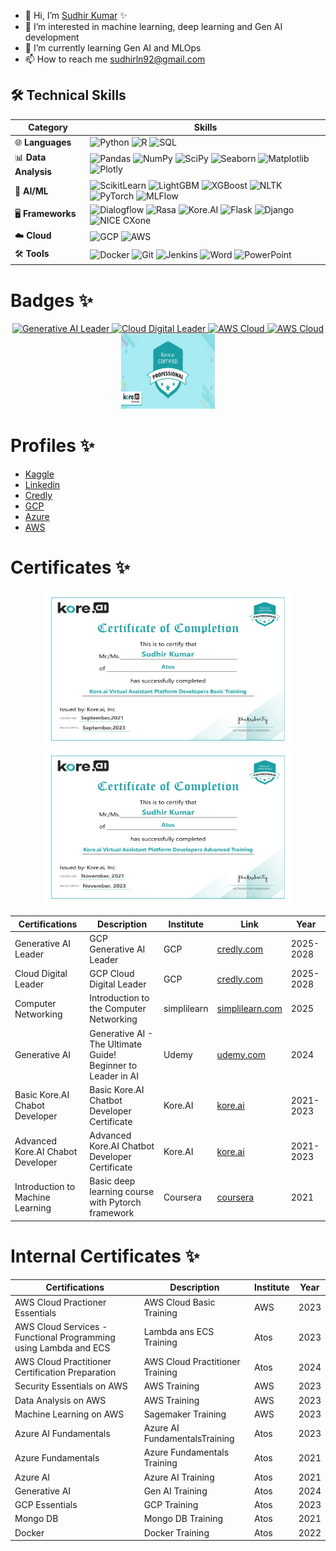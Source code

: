 - 👋 Hi, I’m [Sudhir Kumar](@sudhirln92) ✨
- 👀 I’m interested in machine learning, deep learning and Gen AI development
- 🌱 I’m currently learning Gen AI and MLOps
- 📫 How to reach me sudhirln92@gmail.com

## 🛠️ Technical Skills  

| **Category**  | **Skills**  |
|----------------------|-----------------------------------------------------------------------------------------------------------------------------------------------------------------------|
| 🌐 **Languages**     | ![Python](https://img.shields.io/badge/-Python-3776AB?logo=python&logoColor=white) ![R](https://img.shields.io/badge/-R-276DC3?logo=r&logoColor=white) ![SQL](https://img.shields.io/badge/-SQL-005C84?logo=postgresql&logoColor=white) |
| 📊 **Data Analysis** | ![Pandas](https://img.shields.io/badge/-Pandas-150458?logo=pandas&logoColor=white) ![NumPy](https://img.shields.io/badge/-NumPy-013243?logo=numpy&logoColor=white) ![SciPy](https://img.shields.io/badge/-SciPy-8CAAE6?logo=scipy&logoColor=white) ![Seaborn](https://img.shields.io/badge/-Seaborn-3776AB?logo=python&logoColor=white) ![Matplotlib](https://img.shields.io/badge/-Matplotlib-005C84?logo=python&logoColor=white) ![Plotly](https://img.shields.io/badge/-Plotly-3F4F75?logo=plotly&logoColor=white) |
| 🤖 **AI/ML**         | ![ScikitLearn](https://img.shields.io/badge/-ScikitLearn-F7931E?logo=scikit-learn&logoColor=white) ![LightGBM](https://img.shields.io/badge/-LightGBM-005C5C?logo=python&logoColor=white) ![XGBoost](https://img.shields.io/badge/-XGBoost-AA2020?logo=python&logoColor=white) ![NLTK](https://img.shields.io/badge/-NLTK-000080?logo=python&logoColor=white) ![PyTorch](https://img.shields.io/badge/-PyTorch-EE4C2C?logo=pytorch&logoColor=white) ![MLFlow](https://img.shields.io/badge/-MLFlow-0194E2?logo=python&logoColor=white) |
| 🖥️ **Frameworks**    | ![Dialogflow](https://img.shields.io/badge/-Dialogflow-FF9800?logo=dialogflow&logoColor=white) ![Rasa](https://img.shields.io/badge/-Rasa-5A67D8?logo=rasa&logoColor=white) ![Kore.AI](https://img.shields.io/badge/-Kore.AI-0081CB?logo=artificial-intelligence&logoColor=white) ![Flask](https://img.shields.io/badge/-Flask-000000?logo=flask&logoColor=white) ![Django](https://img.shields.io/badge/-Django-092E20?logo=django&logoColor=white) ![NICE CXone](https://img.shields.io/badge/-NICE%20CXone-0033A0?logo=nice&logoColor=white) |
| ☁️ **Cloud**          | ![GCP](https://img.shields.io/badge/-GCP-4285F4?logo=google-cloud&logoColor=white) ![AWS](https://img.shields.io/badge/-AWS-232F3E?logo=amazon-aws&logoColor=white)|
| 🛠️ **Tools**         | ![Docker](https://img.shields.io/badge/-Docker-2496ED?logo=docker&logoColor=white) ![Git](https://img.shields.io/badge/-Git-F05032?logo=git&logoColor=white) ![Jenkins](https://img.shields.io/badge/-Jenkins-D24939?logo=jenkins&logoColor=white) ![Word](https://img.shields.io/badge/-Word-2B579A?logo=microsoft-word&logoColor=white) ![PowerPoint](https://img.shields.io/badge/-PowerPoint-B7472A?logo=microsoft-powerpoint&logoColor=white) |

# Badges ✨              
<p align="center">
    <a href="https://www.credly.com/badges/19f888ad-4c75-49e3-8f18-e3ae937c9988/public_url" target="_blank">
      <img src="https://images.credly.com/size/340x340/images/ec23e41a-0f32-4a98-9c00-28925621b281/blob"
      alt="Generative AI Leader" width="150" height="130"/>
    </a>
    <a href="https://www.credly.com/badges/0ed74af8-3d45-47e6-bfa5-f35907333f69/public_url" target="_blank">
      <img src="https://images.credly.com/size/340x340/images/44994cda-b5b0-44cb-9a6d-d29b57163073/image.png?raw=true" alt="Cloud Digital Leader" width="150" height="130"/>
    </a>
    <a href="https://www.credly.com/badges/8aa0250d-1e31-4977-9a10-30a58dc249c3/public_url" target="_blank">
      <img src="https://images.credly.com/size/340x340/images/2784d0d8-327c-406f-971e-9f0e15097003/image.png" alt="AWS Cloud" width="150" height="130"/>
    </a>
    <a href="https://www.credly.com/badges/4db50454-b90c-477e-ae50-436b070bfecd/public_url" target="_blank">
      <img src="https://images.credly.com/size/340x340/images/ec621e2a-c8f0-4459-806c-ae11829d372a/image.png" alt="AWS Cloud" width="150" height="130"/>
    </a>
    <img src="https://github.com/sudhirln92/sudhirln92/blob/main/Kore.ai-certified.jpg?raw=true" alt="Kore AI" width="150" height="120"/>
</p>

# Profiles ✨
* [Kaggle](https://www.kaggle.com/sudhirnl7)
* [Linkedin](https://www.linkedin.com/in/sudhirln92/)
* [Credly](https://www.credly.com/users/sudhirln92)
* [GCP](https://www.cloudskillsboost.google/public_profiles/f6562b3c-e66c-4321-bd35-0dcc49af8956)
* [Azure](https://learn.microsoft.com/en-gb/users/sudhirln92)
* [AWS]()

# Certificates ✨

<p align="center">
    <img src="https://github.com/sudhirln92/sudhirln92/blob/main/Kore.AI-Basic-Training-2021.jpg?raw=true" alt="Kore.AI" width="400" height="250"/>
    <img src="https://github.com/sudhirln92/sudhirln92/blob/main/Kore.AI-Adavanced-Training-2021.jpg?raw=true" alt="Kore.AI" width="400" height="250"/>
</p>


| Certifications | Description| Institute | Link | Year|
| ------ | ------ | ------ | ------ | ----- |
| Generative AI Leader | GCP Generative AI Leader | GCP |  [credly.com](https://www.credly.com/badges/19f888ad-4c75-49e3-8f18-e3ae937c9988/public_url)| 2025-2028 |
| Cloud Digital Leader | GCP Cloud Digital Leader | GCP |  [credly.com](https://www.credly.com/badges/0ed74af8-3d45-47e6-bfa5-f35907333f69/public_url)| 2025-2028 |
| Computer Networking| Introduction to the Computer Networking | simplilearn |  [simplilearn.com](https://simpli-web.app.link/e/ooUrOuvVeXb)| 2025 |
| Generative AI  | Generative AI - The Ultimate Guide! Beginner to Leader in AI | Udemy |  [udemy.com](https://www.udemy.com/certificate/UC-1e270d4b-47bd-46c7-b4ab-426ba221de07/)| 2024 |
| Basic Kore.AI Chabot Developer | Basic Kore.AI Chatbot Developer Certificate | Kore.AI |  [kore.ai](https://github.com/sudhirln92/sudhirln92/blob/main/Kore.AI-Basic-Training-2021.jpg)| 2021-2023 |
| Advanced Kore.AI Chabot Developer | Advanced Kore.AI Chatbot Developer Certificate | Kore.AI |  [kore.ai](https://github.com/sudhirln92/sudhirln92/blob/main/Kore.AI-Adavanced-Training-2021.jpg)| 2021-2023 |
| Introduction to Machine Learning | Basic deep learning course with Pytorch framework |Coursera |  [coursera](https://coursera.org/share/228c6d30d86349bab114fb499cea4370)| 2021 |


# Internal Certificates ✨

| Certifications | Description| Institute | Year|
| ------ | ------ | ------ |----- |
| AWS Cloud Practioner Essentials | AWS Cloud Basic Training | AWS | 2023 |
| AWS Cloud Services - Functional Programming using Lambda and ECS | Lambda ans ECS Training | Atos| 2023 |
| AWS Cloud Practitioner Certification Preparation | AWS Cloud Practitioner Training | Atos | 2024 |
| Security Essentials on AWS | AWS Training | AWS | 2023 |
| Data Analysis on AWS | AWS Training | AWS | 2023 |
| Machine Learning on AWS | Sagemaker Training | AWS | 2023 |
| Azure AI Fundamentals | Azure AI FundamentalsTraining | Atos | 2023 |
| Azure Fundamentals | Azure Fundamentals Training | Atos | 2021 |
| Azure AI | Azure AI Training | Atos | 2021 |
| Generative AI | Gen AI Training | Atos | 2024 |
| GCP Essentials | GCP Training | Atos | 2023 |
| Mongo DB | Mongo DB Training | Atos | 2021 |
| Docker | Docker Training | Atos | 2022 |